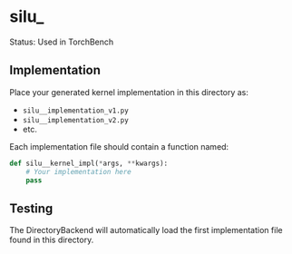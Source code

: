 # silu_

Status: Used in TorchBench

## Implementation

Place your generated kernel implementation in this directory as:
- `silu__implementation_v1.py`
- `silu__implementation_v2.py`
- etc.

Each implementation file should contain a function named:
```python
def silu__kernel_impl(*args, **kwargs):
    # Your implementation here
    pass
```

## Testing

The DirectoryBackend will automatically load the first implementation file found in this directory.
